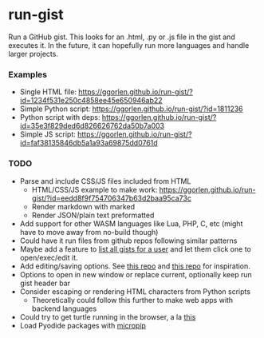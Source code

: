# run-gist

Run a GitHub gist. This looks for an .html, .py or .js file in the gist and executes it. In the future, it can hopefully run more languages and handle larger projects.

### Examples

- Single HTML file: <https://ggorlen.github.io/run-gist/?id=1234f531e250c4858ee45e650946ab22>
- Simple Python script: <https://ggorlen.github.io/run-gist/?id=1811236>
- Python script with deps: <https://ggorlen.github.io/run-gist/?id=35e3f829ded6d826626762da50b7a003>
- Simple JS script: <https://ggorlen.github.io/run-gist/?id=faf38135846db5a1a93a69875dd0761d>

### TODO

- Parse and include CSS/JS files included from HTML
  - HTML/CSS/JS example to make work: <https://ggorlen.github.io/run-gist/?id=eedd8f9f754706347b63d2baa95ca73c>
  - Render markdown with marked
  - Render JSON/plain text preformatted
- Add support for other WASM languages like Lua, PHP, C, etc (might have to move away from no-build though)
- Could have it run files from github repos following similar patterns
- Maybe add a feature to [list all gists for a user](https://github.com/ggorlen/gist-list) and let them click one to open/exec/edit it.
- Add editing/saving options. See [this repo](https://github.com/greggman/jsgist?tab=readme-ov-file) and [this repo](https://github.com/gist-run/gist-run) for inspiration.
- Options to open in new window or replace current, optionally keep run gist header bar
- Consider escaping or rendering HTML characters from Python scripts
  - Theoretically could follow this further to make web apps with backend languages
- Could try to get turtle running in the browser, a la [this](https://stackoverflow.com/questions/69326598/running-python-3-turtle-programs-in-the-browser)
- Load Pyodide packages with [micropip](https://micropip.pyodide.org/en/v0.7.1/project/api.html#micropip.install)
